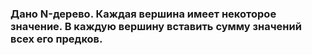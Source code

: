 ### Дано N-дерево. Каждая вершина имеет некоторое значение. В каждую вершину вставить сумму значений всех его предков.
